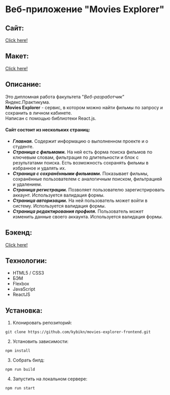 # Веб-приложение **"Movies Explorer"**
## Сайт:
[Click here!](https://movies-kybikn.nomoredomains.rocks/)

## Макет:
[Click here!](https://disk.yandex.ru/d/OnZflT4N7trFsQ)

## Описание:
Это дипломная работа факультета "*Веб-разработчик*" Яндекс.Практикума.<br>
**Movies Explorer** - сервис, в котором можно найти фильмы по запросу и сохранить в личном кабинете.<br>
Написан с помощью библиотеки React.js.
 #### Сайт состоит из нескольких страниц:
  - ***Главная.*** Содержит информацию о выполненном проекте и о студенте.
  - ***Страница с фильмами.*** На ней есть форма поиска фильмов по ключевым словам, фильтрация по длительности и блок с результатами поиска. Есть возможность сохранять фильмы в избранное и удалять их.
  - ***Страница с сохранёнными фильмами.*** Показывает фильмы, сохранённые пользователем с аналогичным поиском, фильтрацией и удалением.
  - ***Страница регистрации.*** Позволяет пользователю зарегистрировать аккаунт. Используется валидация формы.
  - ***Страница авторизации.*** На ней пользователь может войти в систему. Используется валидация формы.
  - ***Страница редактирования профиля.*** Пользователь может изменить данные своего аккаунта. Используется валидация формы.

## Бэкенд:
[Click here!](https://github.com/kybikn/movies-explorer-api)

## Технологии:
- HTML5 / CSS3
- БЭМ
- Flexbox
- JavaScript
- ReactJS

## Установка:
1. Клонировать репозиторий:

````
git clone https://github.com/kybikn/movies-explorer-frontend.git
````

2. Установить зависимости:

````
npm install
````
    
3. Собрать билд:

````
npm run build
````
    
4. Запустить на локальном сервере:

````
npm run start
````

